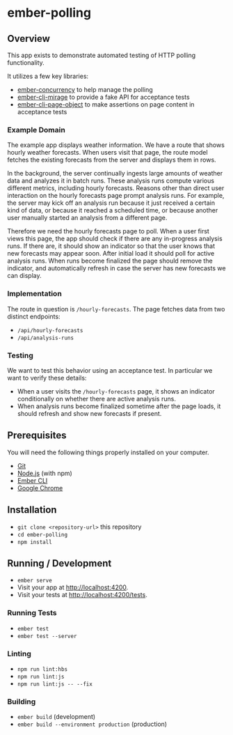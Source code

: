 # ember-polling

## Overview
This app exists to demonstrate automated testing of HTTP polling functionality.

It utilizes a few key libraries:

* [ember-concurrency](http://ember-concurrency.com/docs/introduction/) to help manage the polling
* [ember-cli-mirage](http://www.ember-cli-mirage.com/) to provide a fake API for acceptance tests
* [ember-cli-page-object](http://ember-cli-page-object.js.org/docs/v1.14.x/) to make assertions on page content in acceptance tests

### Example Domain

The example app displays weather information. We have a route that shows hourly weather forecasts. When users visit that page, the route model fetches the existing forecasts from the server and displays them in rows.

In the background, the server continually ingests large amounts of weather data and analyzes it in batch runs. These analysis runs compute various different metrics, including hourly forecasts. Reasons other than direct user interaction on the hourly forecasts page prompt analysis runs. For example, the server may kick off an analysis run because it just received a certain kind of data, or because it reached a scheduled time, or because another user manually started an analysis from a different page.

Therefore we need the hourly forecasts page to poll. When a user first views this page, the app should check if there are any in-progress analysis runs. If there are, it should show an indicator so that the user knows that new forecasts may appear soon. After initial load it should poll for active analysis runs. When runs become finalized the page should remove the indicator, and automatically refresh in case the server has new forecasts we can display.

### Implementation

The route in question is `/hourly-forecasts`. The page fetches data from two distinct endpoints:

* `/api/hourly-forecasts`
* `/api/analysis-runs`

### Testing

We want to test this behavior using an acceptance test. In particular we want to verify these details:

* When a user visits the `/hourly-forecasts` page, it shows an indicator conditionally on whether there are active analysis runs.
* When analysis runs become finalized sometime after the page loads, it should refresh and show new forecasts if present.


## Prerequisites

You will need the following things properly installed on your computer.

* [Git](https://git-scm.com/)
* [Node.js](https://nodejs.org/) (with npm)
* [Ember CLI](https://ember-cli.com/)
* [Google Chrome](https://google.com/chrome/)

## Installation

* `git clone <repository-url>` this repository
* `cd ember-polling`
* `npm install`

## Running / Development

* `ember serve`
* Visit your app at [http://localhost:4200](http://localhost:4200).
* Visit your tests at [http://localhost:4200/tests](http://localhost:4200/tests).

### Running Tests

* `ember test`
* `ember test --server`

### Linting

* `npm run lint:hbs`
* `npm run lint:js`
* `npm run lint:js -- --fix`

### Building

* `ember build` (development)
* `ember build --environment production` (production)

